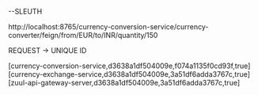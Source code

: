--SLEUTH

http://localhost:8765/currency-conversion-service/currency-converter/feign/from/EUR/to/INR/quantity/150
  
  REQUEST -> UNIQUE ID 

  [currency-conversion-service,d3638a1df504009e,f074a1135f0cd93f,true]
  [currency-exchange-service,d3638a1df504009e,3a51df6adda3767c,true]
  [zuul-api-gateway-server,d3638a1df504009e,3a51df6adda3767c,true]
  
